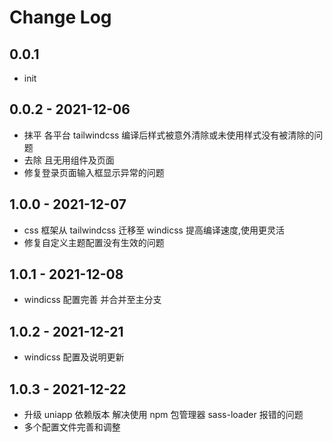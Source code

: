 # Change Log

## 0.0.1

- init

## 0.0.2 - 2021-12-06

- 抹平 各平台 tailwindcss 编译后样式被意外清除或未使用样式没有被清除的问题
- 去除 且无用组件及页面
- 修复登录页面输入框显示异常的问题

## 1.0.0 - 2021-12-07

- css 框架从 tailwindcss 迁移至 windicss 提高编译速度,使用更灵活
- 修复自定义主题配置没有生效的问题

## 1.0.1 - 2021-12-08

- windicss 配置完善 并合并至主分支

## 1.0.2 - 2021-12-21

- windicss 配置及说明更新

## 1.0.3 - 2021-12-22

- 升级 uniapp 依赖版本 解决使用 npm 包管理器 sass-loader 报错的问题
- 多个配置文件完善和调整